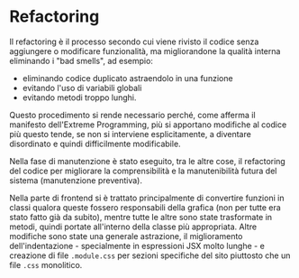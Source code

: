 # Refactoring 
Il refactoring è il processo secondo cui viene rivisto il codice senza aggiungere o modificare funzionalità, ma migliorandone la qualità interna eliminando i "bad smells", ad esempio:
- eliminando codice duplicato astraendolo in una funzione
- evitando l'uso di variabili globali
- evitando metodi troppo lunghi.

Questo procedimento si rende necessario perché, come afferma il manifesto dell'Extreme Programming, più si apportano modifiche al codice più questo tende, se non si interviene esplicitamente, a diventare disordinato e quindi difficilmente modificabile.

Nella fase di manutenzione è stato eseguito, tra le altre cose, il refactoring del codice per migliorare la comprensibilità e la manutenibilità futura del sistema (manutenzione preventiva).

Nella parte di frontend si è trattato principalmente di convertire funzioni in classi qualora queste fossero responsabili della grafica (non per tutte era stato fatto già da subito), mentre tutte le altre sono state trasformate in metodi, quindi portate all'interno della classe più appropriata. Altre modifiche sono state una generale astrazione, il miglioramento dell'indentazione - specialmente in espressioni JSX molto lunghe - e creazione di file `.module.css` per sezioni specifiche del sito piuttosto che un file `.css` monolitico.
